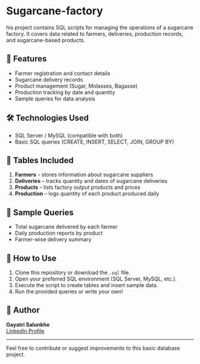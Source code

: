 # Sugarcane-factory
his project contains SQL scripts for managing the operations of a sugarcane factory. It covers data related to farmers, deliveries, production records, and sugarcane-based products.

## 📁 Features

- Farmer registration and contact details
- Sugarcane delivery records
- Product management (Sugar, Molasses, Bagasse)
- Production tracking by date and quantity
- Sample queries for data analysis

## 🛠️ Technologies Used

- SQL Server / MySQL (compatible with both)
- Basic SQL queries (CREATE, INSERT, SELECT, JOIN, GROUP BY)

## 🧾 Tables Included

1. **Farmers** – stores information about sugarcane suppliers  
2. **Deliveries** – tracks quantity and dates of sugarcane deliveries  
3. **Products** – lists factory output products and prices  
4. **Production** – logs quantity of each product produced daily  

## 🧪 Sample Queries

- Total sugarcane delivered by each farmer
- Daily production reports by product
- Farmer-wise delivery summary

## 📂 How to Use

1. Clone this repository or download the `.sql` file.
2. Open your preferred SQL environment (SQL Server, MySQL, etc.).
3. Execute the script to create tables and insert sample data.
4. Run the provided queries or write your own!

## 📌 Author

**Gayatri Salunkhe**  
[LinkedIn Profile](https://www.linkedin.com/in/gayatri-salunkhe-883546230)

---

Feel free to contribute or suggest improvements to this basic database project.
